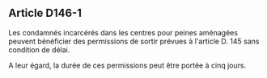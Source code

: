 Article D146-1
----
Les condamnés incarcérés dans les centres pour peines aménagées peuvent
bénéficier des permissions de sortir prévues à l'article D. 145 sans condition
de délai.

A leur égard, la durée de ces permissions peut être portée à cinq jours.
